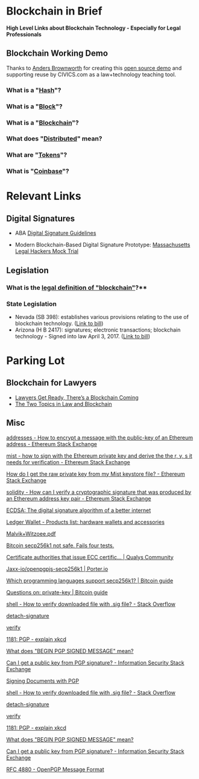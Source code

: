 # Blockchain in Brief

**High Level Links about Blockchain Technology - Especially for Legal Professionals**

## Blockchain Working Demo 

Thanks to [Anders Brownworth](https://github.com/anders94) for creating this [open source demo](https://github.com/anders94/blockchain-demo) and supporting reuse by CIVICS.com as a law+technology teaching tool.

### What is a "[Hash](https://anders.com/blockchain/hash.html)"?
### What is a "[Block](https://anders.com/blockchain/block.html)"?
### What is a "[Blockchain](https://anders.com/blockchain/blockchain.html)"?
### What does "[Distributed](https://anders.com/blockchain/distributed.html)" mean?
### What are "[Tokens](https://anders.com/blockchain/tokens.html)"?
### What is "[Coinbase](https://anders.com/blockchain/coinbase.html)"?

# Relevant Links

## Digital Signatures

* ABA [Digital Signature Guidelines](https://www.google.com/url?sa=t&rct=j&q=&esrc=s&source=web&cd=1&ved=0ahUKEwjCn4G43YjUAhWI24MKHUrkBMMQFggmMAA&url=http%3A%2F%2Fapps.americanbar.org%2Fdch%2Fthedl.cfm%3Ffilename%3D%2FST230002%2Fotherlinks_files%2Fdsg.pdf&usg=AFQjCNEADZ1-y4H-hDwiWmoBTE0VyqrBWQ&sig2=STMdXIAbTBy1XKvod4bZQg) 

* Modern Blockchain-Based Digital Signature Prototype: [Massachusetts Legal Hackers Mock Trial](https://www.meetup.com/Massachusetts-Legal-Hackers/events/239640448/)

## Legislation 

### What is the [legal definition of "blockchain"](http://web.mit.edu/blockchain)?**


### State Legislation

* Nevada (SB 398): establishes various provisions relating to the use of blockchain technology. ([Link to bill](http://digitalchamber.us8.list-manage2.com/track/click?u=a87f67248663abe55ad9325d6&id=b6e5f3e9f0&e=75f1f16748)) 
* Arizona (H B 2417): signatures; electronic transactions; blockchain technology - Signed into law April 3, 2017. ([Link to bill](http://digitalchamber.us8.list-manage2.com/track/click?u=a87f67248663abe55ad9325d6&id=9c9062a046&e=75f1f16748))

# Parking Lot

## Blockchain for Lawyers

* [Lawyers Get Ready, There’s a Blockchain Coming](http://www.lawpracticetoday.org/article/lawyers-blockchain)
* [The Two Topics in Law and Blockchain](http://www.coindesk.com/the-two-topics-in-law-blockchain)

## Misc

[addresses - How to encrypt a message with the public-key of an Ethereum address - Ethereum Stack Exchange](http://ethereum.stackexchange.com/questions/3092/how-to-encrypt-a-message-with-the-public-key-of-an-ethereum-address)

[mist - how to sign with the Ethereum private key and derive the the r, v, s it needs for verification - Ethereum Stack Exchange](http://ethereum.stackexchange.com/questions/3792/how-to-sign-with-the-ethereum-private-key-and-derive-the-the-r-v-s-it-needs-fo?noredirect=1&lq=1)

[How do I get the raw private key from my Mist keystore file? - Ethereum Stack Exchange](http://ethereum.stackexchange.com/questions/3720/how-do-i-get-the-raw-private-key-from-my-mist-keystore-file?noredirect=1&lq=1)

[solidity - How can I verify a cryptographic signature that was produced by an Ethereum address key pair - Ethereum Stack Exchange](http://ethereum.stackexchange.com/questions/710/how-can-i-verify-a-cryptographic-signature-that-was-produced-by-an-ethereum-addr?noredirect=1&lq=1)

[ECDSA: The digital signature algorithm of a better internet](https://blog.cloudflare.com/ecdsa-the-digital-signature-algorithm-of-a-better-internet/)

[Ledger Wallet - Products list: hardware wallets and accessories](https://www.ledgerwallet.com/products)

[Malvik+Witzoee.pdf](http://cs.ucsb.edu/~koc/ecc/project/2015Projects/Malvik+Witzoee.pdf)

[Bitcoin secp256k1 not safe. Fails four tests.](https://bitcointalk.org/index.php?topic=380482.0)

[Certificate authorities that issue ECC certific... | Qualys Community](https://community.qualys.com/thread/15198)

[Jaxx-io/openpgpjs-secp256k1 | Porter.io](https://porter.io/github.com/Jaxx-io/openpgpjs-secp256k1)

[Which programming languages support secp256k1? | Bitcoin guide](http://www.bitcoin.jcshp.com/answers/16961)

[Questions on: private-key | Bitcoin guide](http://www.bitcoin.jcshp.com/private-key)

[shell - How to verify downloaded file with .sig file? - Stack Overflow](http://stackoverflow.com/questions/15331015/how-to-verify-downloaded-file-with-sig-file#)

[detach-signature](https://www.gnupg.org/gph/en/manual/r622.html)

[verify](https://www.gnupg.org/gph/en/manual/r697.html)

[1181: PGP - explain xkcd](https://www.explainxkcd.com/wiki/index.php/1181:_PGP)

[What does "BEGIN PGP SIGNED MESSAGE" mean?](http://ask-leo.com/what_does_begin_pgp_signed_message_mean.html)

[Can I get a public key from PGP signature? - Information Security Stack Exchange](https://security.stackexchange.com/questions/62916/can-i-get-a-public-key-from-pgp-signature)

[Signing Documents with PGP](http://david.tribble.com/text/pgpsign.htm)

[shell - How to verify downloaded file with .sig file? - Stack Overflow](http://stackoverflow.com/questions/15331015/how-to-verify-downloaded-file-with-sig-file#)

[detach-signature](https://www.gnupg.org/gph/en/manual/r622.html)

[verify](https://www.gnupg.org/gph/en/manual/r697.html)

[1181: PGP - explain xkcd](https://www.explainxkcd.com/wiki/index.php/1181:_PGP)

[What does "BEGIN PGP SIGNED MESSAGE" mean?](http://ask-leo.com/what_does_begin_pgp_signed_message_mean.html)

[Can I get a public key from PGP signature? - Information Security Stack Exchange](https://security.stackexchange.com/questions/62916/can-i-get-a-public-key-from-pgp-signature)

[RFC 4880 - OpenPGP Message Format](https://tools.ietf.org/html/rfc4880#section-11.4)
